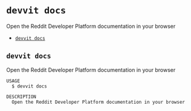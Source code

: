 # `devvit docs`

Open the Reddit Developer Platform documentation in your browser

- [`devvit docs`](#devvit-docs)

## `devvit docs`

Open the Reddit Developer Platform documentation in your browser

```
USAGE
  $ devvit docs

DESCRIPTION
  Open the Reddit Developer Platform documentation in your browser
```
